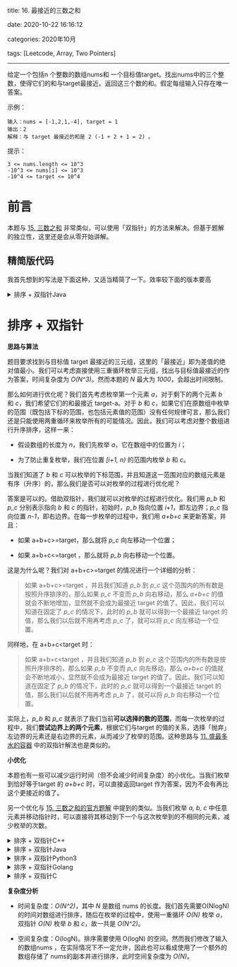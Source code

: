 title: 16. 最接近的三数之和

date: 2020-10-22 16:16:12

categories: 2020年10月

tags: [Leetcode, Array, Two Pointers]

---

给定一个包括n 个整数的数组nums和 一个目标值target。找出nums中的三个整数，使得它们的和与target最接近。返回这三个数的和。假定每组输入只存在唯一答案。

<!-- more -->



示例：
    
    输入：nums = [-1,2,1,-4], target = 1
    输出：2
    解释：与 target 最接近的和是 2 (-1 + 2 + 1 = 2) 。


提示：
    
    3 <= nums.length <= 10^3
    -10^3 <= nums[i] <= 10^3
    -10^4 <= target <= 10^4

# 前言

本题与 [15. 三数之和](https://leetcode-cn.com/problems/3sum/) 非常类似，可以使用「双指针」的方法来解决。但基于题解的独立性，这里还是会从零开始讲解。

## 精简版代码

我首先想到的写法是下面这种，又适当精简了一下。效率较下面的版本要高

<details>
    <summary>排序 + 双指针Java</summary>
    
```Java [sol1-Java]
class Solution {
    public int threeSumClosest(int[] nums, int target) {
        Arrays.sort(nums);
        int min = Integer.MAX_VALUE;
        int res = 0;
        for (int i = 1; i < nums.length-1; i++) {
            int left = 0, right = nums.length - 1;
            while (left < i && right > i) {
                int value = nums[left] + nums[i] + nums[right];
                if (min > Math.abs(value - target)) {
                    min = Math.abs(value - target);
                    res = value;
                }
                if (value < target) {
                    left++;
                } else if (value > target) {
                    right--;
                } else {
                    return target;
                }
            }
        }
        return res;
    }
}
```
</details>

# 排序 + 双指针

**思路与算法**

题目要求找到与目标值 target 最接近的三元组，这里的「最接近」即为差值的绝对值最小。我们可以考虑直接使用三重循环枚举三元组，找出与目标值最接近的作为答案，时间复杂度为 *O(N^3)*。然而本题的 *N* 最大为 *1000*，会超出时间限制。

那么如何进行优化呢？我们首先考虑枚举第一个元素 *a*，对于剩下的两个元素 *b* 和 *c*，我们希望它们的和最接近 target-a。对于 *b* 和 *c*，如果它们在原数组中枚举的范围（既包括下标的范围，也包括元素值的范围）没有任何规律可言，那么我们还是只能使用两重循环来枚举所有的可能情况。因此，我们可以考虑对整个数组进行升序排序，这样一来：

- 假设数组的长度为 *n*，我们先枚举 *a*，它在数组中的位置为 *i*；

- 为了防止重复枚举，我们在位置 *[i+1, n)* 的范围内枚举 *b* 和 *c*。

当我们知道了 *b* 和 *c* 可以枚举的下标范围，并且知道这一范围对应的数组元素是有序（升序）的，那么我们是否可以对枚举的过程进行优化呢？

答案是可以的。借助双指针，我们就可以对枚举的过程进行优化。我们用 *p_b* 和 *p_c* 分别表示指向 *b* 和 *c* 的指针，初始时，*p_b* 指向位置 *i+1*，即左边界；*p_c* 指向位置 *n-1*，即右边界。在每一步枚举的过程中，我们用 *a+b+c* 来更新答案，并且：

- 如果 a+b+c>=target，那么就将 *p_c* 向左移动一个位置；

- 如果 a+b+c<=target ，那么就将 *p_b* 向右移动一个位置。

这是为什么呢？我们对 a+b+c>=target 的情况进行一个详细的分析：

> 如果 a+b+c>=target ，并且我们知道 *p_b* 到 *p_c* 这个范围内的所有数是按照升序排序的，那么如果 *p_c* 不变而 *p_b* 向右移动，那么 *a+b+c* 的值就会不断地增加，显然就不会成为最接近 target 的值了。因此，我们可以知道在固定了 *p_c* 的情况下，此时的 *p_b* 就可以得到一个最接近 target 的值，那么我们以后就不用再考虑 *p_c* 了，就可以将 *p_c* 向左移动一个位置。

同样地，在 a+b+c<target   时：

> 如果  a+b+c<target   ，并且我们知道 *p_b* 到 *p_c* 这个范围内的所有数是按照升序排序的，那么如果 *p_b* 不变而 *p_c* 向左移动，那么 *a+b+c* 的值就会不断地减小，显然就不会成为最接近 target 的值了。因此，我们可以知道在固定了 *p_b* 的情况下，此时的 *p_c* 就可以得到一个最接近 target 的值，那么我们以后就不用再考虑 *p_b* 了，就可以将 *p_b* 向右移动一个位置。

实际上，*p_b* 和 *p_c* 就表示了我们当前**可以选择的数的范围**，而每一次枚举的过程中，我们**尝试边界上的两个元素**，根据它们与target 的值的关系，选择「抛弃」左边界的元素还是右边界的元素，从而减少了枚举的范围。这种思路与 [11. 盛最多水的容器](https://leetcode-cn.com/problems/container-with-most-water/) 中的双指针解法也是类似的。

**小优化**

本题也有一些可以减少运行时间（但不会减少时间复杂度）的小优化。当我们枚举到恰好等于target 的 *a+b+c* 时，可以直接返回target 作为答案，因为不会有再比这个更接近的值了。

另一个优化与 [15. 三数之和的官方题解](https://leetcode-cn.com/problems/3sum/solution/san-shu-zhi-he-by-leetcode-solution/) 中提到的类似。当我们枚举 *a, b, c* 中任意元素并移动指针时，可以直接将其移动到下一个与这次枚举到的不相同的元素，减少枚举的次数。
<details>
    <summary>排序 + 双指针C++</summary>
    
```C++ [sol1-C++]
class Solution {
public:
    int threeSumClosest(vector<int>& nums, int target) {
        sort(nums.begin(), nums.end());
        int n = nums.size();
        int best = 1e7;

        // 根据差值的绝对值来更新答案
        auto update = [&](int cur) {
            if (abs(cur - target) < abs(best - target)) {
                best = cur;
            }
        };

        // 枚举 a
        for (int i = 0; i < n; ++i) {
            // 保证和上一次枚举的元素不相等
            if (i > 0 && nums[i] == nums[i - 1]) {
                continue;
            }
            // 使用双指针枚举 b 和 c
            int j = i + 1, k = n - 1;
            while (j < k) {
                int sum = nums[i] + nums[j] + nums[k];
                // 如果和为 target 直接返回答案
                if (sum == target) {
                    return target;
                }
                update(sum);
                if (sum > target) {
                    // 如果和大于 target，移动 c 对应的指针
                    int k0 = k - 1;
                    // 移动到下一个不相等的元素
                    while (j < k0 && nums[k0] == nums[k]) {
                        --k0;
                    }
                    k = k0;
                } else {
                    // 如果和小于 target，移动 b 对应的指针
                    int j0 = j + 1;
                    // 移动到下一个不相等的元素
                    while (j0 < k && nums[j0] == nums[j]) {
                        ++j0;
                    }
                    j = j0;
                }
            }
        }
        return best;
    }
};
```
</details>
<details>
    <summary>排序 + 双指针Java</summary>
    
```Java [sol1-Java]
class Solution {
    public int threeSumClosest(int[] nums, int target) {
        Arrays.sort(nums);
        int n = nums.length;
        int best = 10000000;

        // 枚举 a
        for (int i = 0; i < n; ++i) {
            // 保证和上一次枚举的元素不相等
            if (i > 0 && nums[i] == nums[i - 1]) {
                continue;
            }
            // 使用双指针枚举 b 和 c
            int j = i + 1, k = n - 1;
            while (j < k) {
                int sum = nums[i] + nums[j] + nums[k];
                // 如果和为 target 直接返回答案
                if (sum == target) {
                    return target;
                }
                // 根据差值的绝对值来更新答案
                if (Math.abs(sum - target) < Math.abs(best - target)) {
                    best = sum;
                }
                if (sum > target) {
                    // 如果和大于 target，移动 c 对应的指针
                    int k0 = k - 1;
                    // 移动到下一个不相等的元素
                    while (j < k0 && nums[k0] == nums[k]) {
                        --k0;
                    }
                    k = k0;
                } else {
                    // 如果和小于 target，移动 b 对应的指针
                    int j0 = j + 1;
                    // 移动到下一个不相等的元素
                    while (j0 < k && nums[j0] == nums[j]) {
                        ++j0;
                    }
                    j = j0;
                }
            }
        }
        return best;
    }
}
```
</details>
<details>
    <summary>排序 + 双指针Python3</summary>
    
```Python [sol1-Python3]
class Solution:
    def threeSumClosest(self, nums: List[int], target: int) -> int:
        nums.sort()
        n = len(nums)
        best = 10**7
        
        # 根据差值的绝对值来更新答案
        def update(cur):
            nonlocal best
            if abs(cur - target) < abs(best - target):
                best = cur
        
        # 枚举 a
        for i in range(n):
            # 保证和上一次枚举的元素不相等
            if i > 0 and nums[i] == nums[i - 1]:
                continue
            # 使用双指针枚举 b 和 c
            j, k = i + 1, n - 1
            while j < k:
                s = nums[i] + nums[j] + nums[k]
                # 如果和为 target 直接返回答案
                if s == target:
                    return target
                update(s)
                if s > target:
                    # 如果和大于 target，移动 c 对应的指针
                    k0 = k - 1
                    # 移动到下一个不相等的元素
                    while j < k0 and nums[k0] == nums[k]:
                        k0 -= 1
                    k = k0
                else:
                    # 如果和小于 target，移动 b 对应的指针
                    j0 = j + 1
                    # 移动到下一个不相等的元素
                    while j0 < k and nums[j0] == nums[j]:
                        j0 += 1
                    j = j0

        return best
```
</details>
<details>
    <summary>排序 + 双指针Golang</summary>
    
```golang [sol1-Golang]
func threeSumClosest(nums []int, target int) int {
    sort.Ints(nums)
    var (
        n = len(nums)
        best = math.MaxInt32
    )

    // 根据差值的绝对值来更新答案
    update := func(cur int) {
        if abs(cur - target) < abs(best - target) {
            best = cur
        }
    }

    // 枚举 a
    for i := 0; i < n; i++ {
        // 保证和上一次枚举的元素不相等
        if i > 0 && nums[i] == nums[i-1] {
            continue
        }
        // 使用双指针枚举 b 和 c
        j, k := i + 1, n - 1
        for j < k {
            sum := nums[i] + nums[j] + nums[k]
            // 如果和为 target 直接返回答案
            if sum == target {
                return target
            }
            update(sum)
            if sum > target {
                // 如果和大于 target，移动 c 对应的指针
                k0 := k - 1
                // 移动到下一个不相等的元素
                for j < k0 && nums[k0] == nums[k] {
                    k0--
                } 
                k = k0
            } else {
                // 如果和小于 target，移动 b 对应的指针
                j0 := j + 1
                // 移动到下一个不相等的元素
                for j0 < k && nums[j0] == nums[j] {
                    j0++
                }
                j = j0
            }
        }
    }
    return best
}

func abs(x int) int {
    if x < 0 {
        return -1 * x
    }
    return x
}
```
</details>
<details>
    <summary>排序 + 双指针C</summary>
    
```C [sol1-C]
int comp(const void *a, const void *b) { return *(int *)a - *(int *)b; }
int threeSumClosest(int *nums, int numsSize, int target) {
    int n = numsSize;
    qsort(nums, n, sizeof(int), comp);
    int best = 1e7;

    // 根据差值的绝对值来更新答案

    // 枚举 a
    for (int i = 0; i < n; ++i) {
        // 保证和上一次枚举的元素不相等
        if (i > 0 && nums[i] == nums[i - 1]) {
            continue;
        }
        // 使用双指针枚举 b 和 c
        int j = i + 1, k = n - 1;
        while (j < k) {
            int sum = nums[i] + nums[j] + nums[k];
            // 如果和为 target 直接返回答案
            if (sum == target) {
                return target;
            }
            if (abs(sum - target) < abs(best - target)) {
                best = sum;
            }
            if (sum > target) {
                // 如果和大于 target，移动 c 对应的指针
                int k0 = k - 1;
                // 移动到下一个不相等的元素
                while (j < k0 && nums[k0] == nums[k]) {
                    --k0;
                }
                k = k0;
            } else {
                // 如果和小于 target，移动 b 对应的指针
                int j0 = j + 1;
                // 移动到下一个不相等的元素
                while (j0 < k && nums[j0] == nums[j]) {
                    ++j0;
                }
                j = j0;
            }
        }
    }
    return best;
}
```
</details>

**复杂度分析**

- 时间复杂度：*O(N^2)*，其中 *N* 是数组 nums 的长度。我们首先需要O(NlogN) 的时间对数组进行排序，随后在枚举的过程中，使用一重循环 *O(N)* 枚举 *a*，双指针 *O(N)* 枚举 *b* 和 *c*，故一共是 *O(N^2)*。

- 空间复杂度：O(logN)。排序需要使用 O(logN) 的空间。然而我们修改了输入的数组nums ，在实际情况下不一定允许，因此也可以看成使用了一个额外的数组存储了 nums的副本并进行排序，此时空间复杂度为 *O(N)*。

